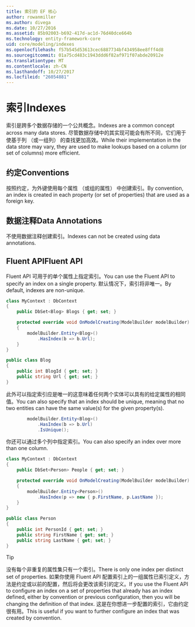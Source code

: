 ```yaml
---
title: 索引的 EF 核心
author: rowanmiller
ms.author: divega
ms.date: 10/27/2016
ms.assetid: 85b92003-b692-417d-ac1d-76d40dce664b
ms.technology: entity-framework-core
uid: core/modeling/indexes
ms.openlocfilehash: f57b545d53613cec6887734bf434958ee8fff4d8
ms.sourcegitcommit: 01a75cd483c1943ddd6f82af971f07abde20912e
ms.translationtype: MT
ms.contentlocale: zh-CN
ms.lasthandoff: 10/27/2017
ms.locfileid: "26054881"
---
```

# <a name="indexes"></a><span data-ttu-id="e88f4-102">索引</span><span class="sxs-lookup"><span data-stu-id="e88f4-102">Indexes</span></span>

<span data-ttu-id="e88f4-103">索引是跨多个数据存储的一个公共概念。</span><span class="sxs-lookup"><span data-stu-id="e88f4-103">Indexes are a common concept across many data stores.</span></span> <span data-ttu-id="e88f4-104">尽管数据存储中的其实现可能会有所不同，它们用于使基于列 （或一组列） 的查找更加高效。</span><span class="sxs-lookup"><span data-stu-id="e88f4-104">While their implementation in the data store may vary, they are used to make lookups based on a column (or set of columns) more efficient.</span></span>

## <a name="conventions"></a><span data-ttu-id="e88f4-105">约定</span><span class="sxs-lookup"><span data-stu-id="e88f4-105">Conventions</span></span>

<span data-ttu-id="e88f4-106">按照约定，为外键使用每个属性 （或组的属性） 中创建索引。</span><span class="sxs-lookup"><span data-stu-id="e88f4-106">By convention, an index is created in each property (or set of properties) that are used as a foreign key.</span></span>

## <a name="data-annotations"></a><span data-ttu-id="e88f4-107">数据注释</span><span class="sxs-lookup"><span data-stu-id="e88f4-107">Data Annotations</span></span>

<span data-ttu-id="e88f4-108">不使用数据注释创建索引。</span><span class="sxs-lookup"><span data-stu-id="e88f4-108">Indexes can not be created using data annotations.</span></span>

## <a name="fluent-api"></a><span data-ttu-id="e88f4-109">Fluent API</span><span class="sxs-lookup"><span data-stu-id="e88f4-109">Fluent API</span></span>

<span data-ttu-id="e88f4-110">Fluent API 可用于的单个属性上指定索引。</span><span class="sxs-lookup"><span data-stu-id="e88f4-110">You can use the Fluent API to specify an index on a single property.</span></span> <span data-ttu-id="e88f4-111">默认情况下，索引将非唯一。</span><span class="sxs-lookup"><span data-stu-id="e88f4-111">By default, indexes are non-unique.</span></span>

<!-- [!code-csharp[Main](samples/core/Modeling/FluentAPI/Samples/Index.cs?highlight=7,8)] -->
``` csharp
class MyContext : DbContext
{
    public DbSet<Blog> Blogs { get; set; }

    protected override void OnModelCreating(ModelBuilder modelBuilder)
    {
        modelBuilder.Entity<Blog>()
            .HasIndex(b => b.Url);
    }
}

public class Blog
{
    public int BlogId { get; set; }
    public string Url { get; set; }
}
```

<span data-ttu-id="e88f4-112">此外可以指定索引应是唯一的这意味着任何两个实体可以具有的给定属性的相同值。</span><span class="sxs-lookup"><span data-stu-id="e88f4-112">You can also specify that an index should be unique, meaning that no two entities can have the same value(s) for the given property(s).</span></span>

<!-- [!code-csharp[Main](samples/core/Modeling/FluentAPI/Samples/IndexUnique.cs?highlight=3)] -->
``` csharp
        modelBuilder.Entity<Blog>()
            .HasIndex(b => b.Url)
            .IsUnique();
```

<span data-ttu-id="e88f4-113">你还可以通过多个列中指定索引。</span><span class="sxs-lookup"><span data-stu-id="e88f4-113">You can also specify an index over more than one column.</span></span>

<!-- [!code-csharp[Main](samples/core/Modeling/FluentAPI/Samples/IndexComposite.cs?highlight=7,8)] -->
``` csharp
class MyContext : DbContext
{
    public DbSet<Person> People { get; set; }

    protected override void OnModelCreating(ModelBuilder modelBuilder)
    {
        modelBuilder.Entity<Person>()
            .HasIndex(p => new { p.FirstName, p.LastName });
    }
}

public class Person
{
    public int PersonId { get; set; }
    public string FirstName { get; set; }
    public string LastName { get; set; }
}
```

> [!TIP]  
> <span data-ttu-id="e88f4-114">没有每个非重复的属性集只有一个索引。</span><span class="sxs-lookup"><span data-stu-id="e88f4-114">There is only one index per distinct set of properties.</span></span> <span data-ttu-id="e88f4-115">如果你使用 Fluent API 配置索引上的一组属性已索引定义，方法是约定或以前的配置，然后将会更改该索引的定义。</span><span class="sxs-lookup"><span data-stu-id="e88f4-115">If you use the Fluent API to configure an index on a set of properties that already has an index defined, either by convention or previous configuration, then you will be changing the definition of that index.</span></span> <span data-ttu-id="e88f4-116">这是在你想进一步配置的索引，它由约定很有用。</span><span class="sxs-lookup"><span data-stu-id="e88f4-116">This is useful if you want to further configure an index that was created by convention.</span></span>
